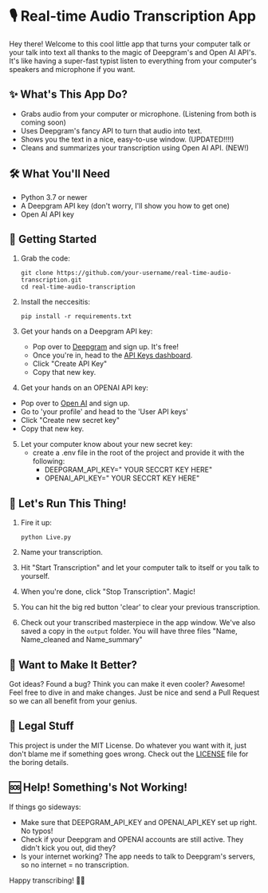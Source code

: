 # 🎙️ Real-time Audio Transcription App

Hey there! Welcome to this cool little app that turns your computer talk or your talk into text all thanks to the magic of Deepgram's and Open AI API's. It's like having a super-fast typist listen to everything from your computer's speakers and microphone if you want.

## ✨ What's This App Do?

- Grabs audio from your computer or microphone. (Listening from both is coming soon)
- Uses Deepgram's fancy API to turn that audio into text.
- Shows you the text in a nice, easy-to-use window. (UPDATED!!!!)
- Cleans and summarizes your transcription using Open AI API. (NEW!)

## 🛠️ What You'll Need

- Python 3.7 or newer 
- A Deepgram API key (don't worry, I'll show you how to get one)
- Open AI API key

## 🚀 Getting Started

1. Grab the code:
   ```
   git clone https://github.com/your-username/real-time-audio-transcription.git
   cd real-time-audio-transcription
   ```

2. Install the neccesitis:
   ```
   pip install -r requirements.txt
   ```

3. Get your hands on a Deepgram API key:
   - Pop over to [Deepgram](https://deepgram.com) and sign up. It's free!
   - Once you're in, head to the [API Keys dashboard](https://console.deepgram.com/api-keys).
   - Click "Create API Key" 
   - Copy that new key.

4.  Get your hands on an OPENAI API key:
   - Pop over to [Open AI]([https://openai.com/index/openai-api/]) and sign up.
   - Go to 'your profile' and head to the 'User API keys'
   - Click "Create new secret key"
   - Copy that new key. 

5. Let your computer know about your new secret key:
   - create a .env file in the root of the project and provide it with the following: 
      - DEEPGRAM_API_KEY=" YOUR SECCRT KEY HERE"
      - OPENAI_API_KEY=" YOUR SECCRT KEY HERE"

## 🎉 Let's Run This Thing!

1. Fire it up:
   ```
   python Live.py
   ```
2. Name your transcription.

3. Hit "Start Transcription" and let your computer talk to itself or you talk to yourself.

4. When you're done, click "Stop Transcription". Magic!

5. You can hit the big red button 'clear' to clear your previous transcription.

6. Check out your transcribed masterpiece in the app window. We've also saved a copy in the `output` folder. You will have three files "Name, Name_cleaned and Name_summary"

## 🤝 Want to Make It Better?

Got ideas? Found a bug? Think you can make it even cooler? Awesome! Feel free to dive in and make changes. Just be nice and send a Pull Request so we can all benefit from your genius.

## 📜 Legal Stuff

This project is under the MIT License. Do whatever you want with it, just don't blame me if something goes wrong. Check out the [LICENSE](LICENSE) file for the boring details.

## 🆘 Help! Something's Not Working!

If things go sideways:
- Make sure that DEEPGRAM_API_KEY and OPENAI_API_KEY set up right. No typos!
- Check if your Deepgram and OPENAI accounts are still active. They didn't kick you out, did they?
- Is your internet working? The app needs to talk to Deepgram's servers, so no internet = no transcription.

Happy transcribing! 🎉🎊
